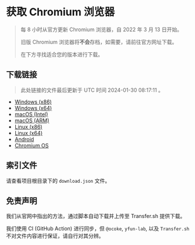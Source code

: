 # 获取 Chromium 浏览器

> 每 8 小时从官方更新 Chromium 浏览器，自 2022 年 3 月 13 日开始。
> 
> 旧版 Chromium 浏览器将**不会**存档，如需要，请前往官方网址下载。
>
> 在下方寻找适合您的版本进行下载。

## 下载链接

> 此处链接的文件最后更新于 UTC 时间 2024-01-30 08:17:11
。

- [Windows (x86)](https://transfer.sh/JLTdFUoyjy/Win.zip)
- [Windows (x64)](https://transfer.sh/CxU8il6hAX/Win_x64.zip)
- [macOS (Intel)](https://transfer.sh/7NLsy5lyFT/Mac.zip)
- [macOS (ARM)](https://transfer.sh/dQgRmGAExS/Mac_Arm.zip)
- [Linux (x86)](https://transfer.sh/axySBSEnQY/Linux.zip)
- [Linux (x64)](https://transfer.sh/nEDeU3qeAh/Linux_x64.zip)
- [Android](https://transfer.sh/30JVWDWp8A/Android.zip)
- [Chromium OS](https://transfer.sh/8UsQhSWpfe/Linux_ChromiumOS_Full.zip)

## 索引文件

请查看项目根目录下的 `download.json` 文件。

## 免责声明

我们从官网中指出的方法，通过脚本自动下载并上传至 Transfer.sh 提供下载。

我们使用 CI (GitHub Action) 进行同步，但 `@ocoke`, `yfun-lab`, 以及 `Transfer.sh` 不对文件内容进行保证，请自行对其分辨。
